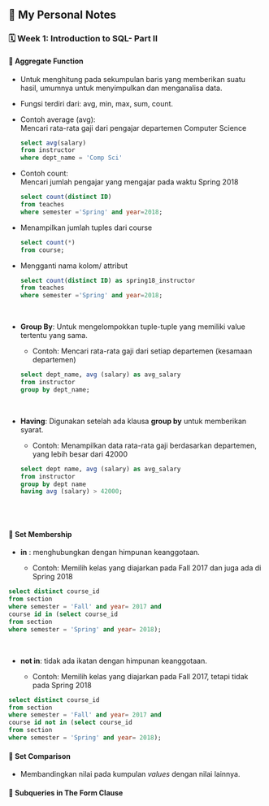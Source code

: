 ## 📘 My Personal Notes

### 🗓️ Week 1: Introduction to SQL- Part II

#### 📍 Aggregate Function
- Untuk menghitung pada sekumpulan baris yang memberikan suatu hasil, umumnya untuk menyimpulkan dan menganalisa data.
- Fungsi terdiri dari: avg, min, max, sum, count.
- Contoh average (avg):<br/>
Mencari rata-rata gaji dari pengajar departemen Computer Science

  ```sql
  select avg(salary)
  from instructor
  where dept_name = 'Comp Sci'
  ```
- Contoh count:<br/>
Mencari jumlah pengajar yang mengajar pada waktu Spring 2018

  ```sql
  select count(distinct ID)
  from teaches
  where semester ='Spring' and year=2018;
  ```
- Menampilkan jumlah tuples dari course
  ```sql
  select count(*)
  from course;
  ```
- Mengganti nama kolom/ attribut

  ```sql
  select count(distinct ID) as spring18_instructor
  from teaches
  where semester ='Spring' and year=2018;
  ```
 <br/>

- **Group By**: Untuk mengelompokkan tuple-tuple yang memiliki value tertentu yang sama.
     * Contoh: Mencari rata-rata gaji dari setiap departemen (kesamaan departemen)
    ```sql
    select dept_name, avg (salary) as avg_salary
    from instructor
    group by dept_name;
  ```
  <br/>

- **Having**: Digunakan setelah ada klausa **group by** untuk memberikan syarat.
     * Contoh: Menampilkan data  rata-rata gaji berdasarkan departemen, yang lebih besar dari 42000
    ```sql
  select dept name, avg (salary) as avg_salary
  from instructor
  group by dept name
  having avg (salary) > 42000;
  ```
  <br/>  <br/>

 
#### 📍 Set Membership
- **in** : menghubungkan dengan himpunan keanggotaan.

   * Contoh: Memilih kelas yang diajarkan pada Fall 2017 dan juga ada di Spring 2018
```sql
select distinct course_id
from section
where semester = 'Fall' and year= 2017 and
course id in (select course_id
from section
where semester = 'Spring' and year= 2018);
```
<br/>

- **not in**: tidak ada ikatan dengan himpunan keanggotaan.

     * Contoh: Memilih kelas yang diajarkan pada Fall 2017, tetapi tidak pada Spring 2018
```sql
select distinct course_id
from section
where semester = 'Fall' and year= 2017 and
course id not in (select course_id
from section
where semester = 'Spring' and year= 2018);
```

#### 📍 Set Comparison
- Membandingkan nilai pada kumpulan _values_ dengan nilai lainnya.



#### 📍 Subqueries in The Form Clause
